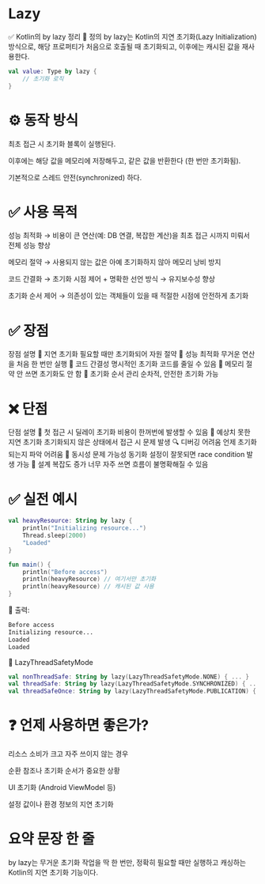 # Lazy

✅ Kotlin의 by lazy 정리
📌 정의
by lazy는 Kotlin의 지연 초기화(Lazy Initialization) 방식으로, 해당 프로퍼티가 처음으로 호출될 때 초기화되고, 이후에는 캐시된 값을 재사용한다.

```kotlin
val value: Type by lazy {
    // 초기화 로직
}
```

# ⚙️ 동작 방식
최초 접근 시 초기화 블록이 실행된다.

이후에는 해당 값을 메모리에 저장해두고, 같은 값을 반환한다 (한 번만 초기화됨).

기본적으로 스레드 안전(synchronized) 하다.

# ✅ 사용 목적
성능 최적화
→ 비용이 큰 연산(예: DB 연결, 복잡한 계산)을 최초 접근 시까지 미뤄서 전체 성능 향상

메모리 절약
→ 사용되지 않는 값은 아예 초기화하지 않아 메모리 낭비 방지

코드 간결화
→ 초기화 시점 제어 + 명확한 선언 방식 → 유지보수성 향상

초기화 순서 제어
→ 의존성이 있는 객체들이 있을 때 적절한 시점에 안전하게 초기화

# ✅ 장점
장점	설명
🎯 지연 초기화	필요할 때만 초기화되어 자원 절약
🚀 성능 최적화	무거운 연산을 처음 한 번만 실행
🧠 코드 간결성	명시적인 초기화 코드를 줄일 수 있음
💾 메모리 절약	안 쓰면 초기화도 안 함
🧩 초기화 순서 관리	순차적, 안전한 초기화 가능

# ❌ 단점
단점	설명
🐢 첫 접근 시 딜레이	초기화 비용이 한꺼번에 발생할 수 있음
🐛 예상치 못한 지연 초기화	초기화되지 않은 상태에서 접근 시 문제 발생
🔍 디버깅 어려움	언제 초기화되는지 파악 어려움
🔄 동시성 문제 가능성	동기화 설정이 잘못되면 race condition 발생 가능
🧶 설계 복잡도 증가	너무 자주 쓰면 흐름이 불명확해질 수 있음

# ✅ 실전 예시
```kotlin
val heavyResource: String by lazy {
    println("Initializing resource...")
    Thread.sleep(2000)
    "Loaded"
}

fun main() {
    println("Before access")
    println(heavyResource) // 여기서만 초기화
    println(heavyResource) // 캐시된 값 사용
}
```
📌 출력:

```mathematica
Before access
Initializing resource...
Loaded
Loaded
```

🧪 LazyThreadSafetyMode
```kotlin
val nonThreadSafe: String by lazy(LazyThreadSafetyMode.NONE) { ... }
val threadSafe: String by lazy(LazyThreadSafetyMode.SYNCHRONIZED) { ... }
val threadSafeOnce: String by lazy(LazyThreadSafetyMode.PUBLICATION) { ... }
```

# ❓ 언제 사용하면 좋은가?
리소스 소비가 크고 자주 쓰이지 않는 경우

순환 참조나 초기화 순서가 중요한 상황

UI 초기화 (Android ViewModel 등)

설정 값이나 환경 정보의 지연 초기화

# 요약 문장 한 줄
by lazy는 무거운 초기화 작업을 딱 한 번만, 정확히 필요할 때만 실행하고 캐싱하는 Kotlin의 지연 초기화 기능이다.

